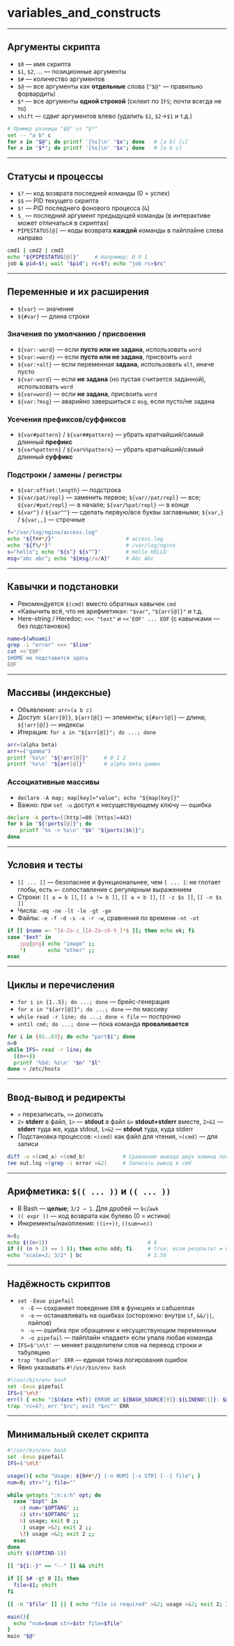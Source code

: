 # variables_and_constructs

---

## Аргументы скрипта

- `$0` — имя скрипта
- `$1`, `$2`, … — позиционные аргументы
- `$#` — количество аргументов
- `$@` — все аргументы как **отдельные** слова (`"$@"` — правильно форвардить)
- `$*` — все аргументы **одной строкой** (склеит по `IFS`; почти всегда не то)
- `shift` — сдвиг аргументов влево (удалить `$1`, `$2`→`$1` и т.д.)

```bash
# Пример разницы "$@" vs "$*"
set -- "a b" c
for x in "$@"; do printf '[%s]\n' "$x"; done   # [a b] [c]
for x in "$*"; do printf '[%s]\n' "$x"; done   # [a b c]
```

---

## Статусы и процессы

- `$?` — код возврата последней команды (0 = успех)
- `$$` — PID текущего скрипта
- `$!` — PID последнего фонового процесса (`&`)
- `$_` — последний аргумент предыдущей команды (в интерактиве может отличаться в скриптах)
- `PIPESTATUS[@]` — коды возврата **каждой** команды в пайплайне слева направо

```bash
cmd1 | cmd2 | cmd3
echo "${PIPESTATUS[@]}"     # Например: 0 0 1
job & pid=$!; wait "$pid"; rc=$?; echo "job rc=$rc"
```

---

## Переменные и их расширения

- `${var}` — значение
- `${#var}` — длина строки

### Значения по умолчанию / присвоения

- `${var:-word}` — если **пусто или не задана**, использовать `word`
- `${var:=word}` — если **пусто или не задана**, присвоить `word`
- `${var:+alt}` — если переменная **задана**, использовать `alt`, иначе пусто
- `${var-word}` — если **не задана** (но пустая считается заданной), использовать `word`
- `${var=word}` — если **не задана**, присвоить `word`
- `${var:?msg}` — аварийно завершиться с `msg`, если пусто/не задана

### Усечения префиксов/суффиксов

- `${var#pattern}` / `${var##pattern}` — убрать кратчайший/самый длинный **префикс**
- `${var%pattern}` / `${var%%pattern}` — убрать кратчайший/самый длинный **суффикс**

### Подстроки / замены / регистры

- `${var:offset:length}` — подстрока
- `${var/pat/repl}` — заменить первое; `${var//pat/repl}` — все; `${var/#pat/repl}` — в начале; `${var/%pat/repl}` — в конце
- `${var^}` / `${var^^}` — сделать первую/все буквы заглавными; `${var,}` / `${var,,}` — строчные

```bash
f="/var/log/nginx/access.log"
echo "${f##*/}"                       # access.log
echo "${f%/*}"                        # /var/log/nginx
s="hello"; echo "${s^} ${s^^}"        # Hello HELLO
msg="abc abc"; echo "${msg//a/A}"     # Abc Abc
```

---

## Кавычки и подстановки

- Рекомендуется `$(cmd)` вместо обратных кавычек ``cmd``
- «Кавычить всё, что не арифметика»: `"$var"`, `"${arr[@]}"` и т.д.
- Here-string / Heredoc: `<<< "text"` и `<<'EOF' ... EOF` (с кавычками — без подстановок)

```bash
name=$(whoami)
grep -i "error" <<< "$line"
cat <<'EOF'
$HOME не подставится здесь
EOF
```

---

## Массивы (индексные)

- Объявление: `arr=(a b c)`
- Доступ: `${arr[0]}`, `${arr[@]}` — элементы; `${#arr[@]}` — длина; `${!arr[@]}` — индексы
- Итерация: `for x in "${arr[@]}"; do ...; done`

```bash
arr=(alpha beta)
arr+=("gamma")
printf '%s\n' "${!arr[@]}"     # 0 1 2
printf '%s\n' "${arr[@]}"      # alpha beta gamma
```

### Ассоциативные массивы

- `declare -A map; map[key]="value"; echo "${map[key]}"`
- Важно: при `set -u` доступ к несуществующему ключу — ошибка

```bash
declare -A ports=([http]=80 [https]=443)
for k in "${!ports[@]}"; do
	printf '%s -> %s\n' "$k" "${ports[$k]}"; 
done
```

---

## Условия и тесты

- `[[ ... ]]` — безопаснее и функциональнее, чем `[ ... ]`: не глотает глобы, есть `=~`  сопоставление с регулярным выражением
- Строки: `[[ a = b ]]`, `[[ a != b ]]`, `[[ a < b ]]`, `[[ -z $s ]]`, `[[ -n $s ]]`
- Числа: `-eq -ne -lt -le -gt -ge`
- Файлы: `-e -f -d -s -x -r -w`, сравнения по времени `-nt -ot`

```bash
if [[ $name =~ ^[A-Za-z_][A-Za-z0-9_]*$ ]]; then echo ok; fi
case "$ext" in
	jpg|png) echo "image" ;;
	*)       echo "other" ;;
esac
```

---

## Циклы и перечисления

- `for i in {1..5}; do ...; done` — брейс-генерация
- `for x in "${arr[@]}"; do ...; done` — по массиву
- `while read -r line; do ...; done < file` — построчно
- `until cmd; do ...; done` — пока команда **проваливается**

```bash
for i in {01..03}; do echo "part$i"; done
n=0
while IFS= read -r line; do
  ((n++))
  printf '%5d: %s\n' "$n" "$l"
done < /etc/hosts
```

---

## Ввод-вывод и редиректы

- `>` перезаписать, `>>` дописать
- `2>` **stderr** в файл, `1>` — **stdout** в файл `&>` **stdout+stderr** вместе, `2>&1` — **stderr** туда же, куда stdout, `1>&2` — **stdout** туда, куда stderr
- Подстановка процессов: `<(cmd)` как файл для чтения, `>(cmd)` — для записи

```bash
diff -u <(cmd_a) <(cmd_b)            # Сравнение вывода двух команд построчно
tee out.log >(grep -i error >&2)     # Записать вывод в cmd
```

---

## Арифметика: `$(( ... ))` и `(( ... ))`

- В Bash — **целые**; `3/2 → 1`. Для дробей — `bc`/`awk`
- `(( expr ))` — код возврата как булево (0 = истина)
- Инкременты/накопления: `((i++))`, `((sum+=n))`

```bash
n=5;
echo $((n+1))                                # 6
if (( (n % 2) == 1 )); then echo odd; fi     # true, если результат ≠ 0
echo "scale=2; 3/2" | bc                     # 1.50
```

---

## Надёжность скриптов

- `set -Eeuo pipefail`
    - `-E` — сохраняет поведение `ERR` в функциях и сабшеллах
    - `-e` — останавливать на ошибках (осторожно: внутри `if`, `&&/||`, пайпов)
    - `-u` — ошибка при обращении к несуществующим переменным
    - `-o pipefail` — пайплайн «падает» если упала любая команда
- `IFS=$'\n\t'` — меняет разделители слов на перевод строки и табуляцию
- `trap 'handler' ERR` — единая точка логирования ошибок
- Явно указывать `#!/usr/bin/env bash`

```bash
#!/usr/bin/env bash
set -Eeuo pipefail
IFS=$'\n\t'
err() { echo "[$(date +%T)] ERROR at ${BASH_SOURCE[0]}:${LINENO[1]}: $@" >&2; }
trap 'rc=$?; err "$rc"; exit "$rc"' ERR
```

---

## Минимальный скелет скрипта

```bash
#!/usr/bin/env bash
set -Eeuo pipefail
IFS=$'\n\t'

usage(){ echo "Usage: ${0##*/} [-n NUM] [-s STR] [--] file"; }
num=0; str=""; file=""

while getopts ":n:s:h" opt; do
  case "$opt" in
    n) num="$OPTARG" ;;
    s) str="$OPTARG" ;;
    h) usage; exit 0 ;;
    :) usage >&2; exit 2 ;;
    \?) usage >&2; exit 2 ;;
  esac
done
shift $((OPTIND-1))

[[ "${1:-}" == "--" ]] && shift

if [[ $# -gt 0 ]]; then
  file=$1; shift
fi

[[ -n "$file" ]] || { echo "file is required" >&2; usage >&2; exit 2; }

main(){
  echo "num=$num str=$str file=$file"
}
main "$@"
```